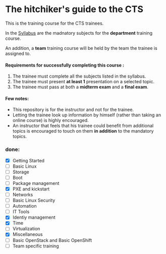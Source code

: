 # The hitchiker's guide to the CTS

This is the training course for the CTS trainees.

In the [Syllabus](./Syllabus.md) are the madnatory subjects for the **department** training course.

An addition, a **team** training course will be held by the team the trainee is assigned to.

#### Requirements for successfully completing this course :
1. The trainee must complete all the subjects listed in the syllabus.
2. The trainee must present **at least 1** presentation on a selected topic.
3. The trainee must pass at both a **midterm exam** and a **final exam**.


#### Few notes:
- This repository is for the instructor and not for the trainee.
- Letting the trainee look up information by himself (rather than taking an online course) is highly encouraged.
- An instructor that feels that his trainee could benefit from additional topics is encouraged to touch on them **in addition** to the mandatory topics.



### **done:**
- [x]  Getting Started
- [ ]  Basic Linux
- [ ]  Storage
- [ ]  Boot
- [ ]  Package management
- [x]  PXE and kickstart
- [ ]  Networks
- [ ]  Basic Linux Security
- [ ]  Automation
- [ ]  IT Tools
- [x]  Identiy management
- [x]  Time
- [ ]  Virtualization
- [x]  Miscellaneous
- [ ]  Basic OpenStack and Basic OpenShift
- [ ]  Team specific training
